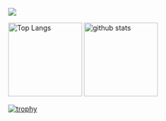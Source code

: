 ![](http://github-profile-summary-cards.vercel.app/api/cards/profile-details?username=lxizaxi&theme=dracula)

<p align="left"> 
  <img alt="Top Langs" height="150px" src="https://github-readme-stats.vercel.app/api/top-langs/?username=lxizaxi&layout=compact&count_private=true&show_icons=true&theme=dracula" />
  <img alt="github stats" height="150px" src="https://github-readme-stats.vercel.app/api?username=lxizaxi&count_private=true&show_icons=true&show_icons=true&theme=dracula" />
</p>

[![trophy](https://github-profile-trophy.vercel.app/?username=lxizaxi&theme=dracula&column=8)](https://github.com/ryo-ma/github-profile-trophy)